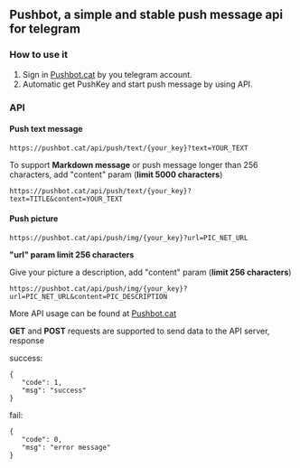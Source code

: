 ## Pushbot, a simple and stable push message api for telegram
### How to use it
1. Sign in [Pushbot.cat](https://pushbot.cat/?from=github) by you telegram account.
2. Automatic get PushKey and start push message by using API.

### API
#### Push text message
```
https://pushbot.cat/api/push/text/{your_key}?text=YOUR_TEXT
```
To support **Markdown message** or push message longer than 256 characters, add "content" param (**limit 5000 characters**)
```
https://pushbot.cat/api/push/text/{your_key}?text=TITLE&content=YOUR_TEXT
```

#### Push picture
```
https://pushbot.cat/api/push/img/{your_key}?url=PIC_NET_URL
```
**"url" param limit 256 characters**

Give your picture a description, add "content" param (**limit 256 characters**)
```
https://pushbot.cat/api/push/img/{your_key}?url=PIC_NET_URL&content=PIC_DESCRIPTION
```
More API usage can be found at [Pushbot.cat](https://pushbot.cat/documentation?from=github)

**GET** and **POST** requests are supported to send data to the API server, response

success:
```
{
   "code": 1,
   "msg": "success"
}
```
fail:
```
{
   "code": 0,
   "msg": "error message"
}
```

